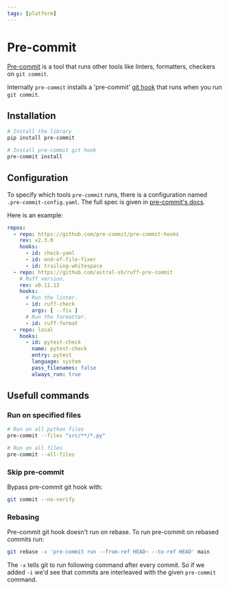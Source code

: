 ```yaml
---
tags: [platform]
---
```


# Pre-commit

[Pre-commit](https://pre-commit.com/) is a tool that runs other tools like
linters, formatters, checkers on `git commit`.

Internally `pre-commit` installs a 'pre-commit' [git
hook](https://git-scm.com/book/en/v2/Customizing-Git-Git-Hooks) that runs when
you run `git commit`.

## Installation

```bash
# Install the library
pip install pre-commit

# Install pre-commit git hook
pre-commit install
```

## Configuration

To specify which tools `pre-commit` runs, there is a configuration named
`.pre-commit-config.yaml`. The full spec is given in [pre-commit's
docs](https://pre-commit.com/#adding-pre-commit-plugins-to-your-project).

Here is an example:
```yaml
repos:
  - repo: https://github.com/pre-commit/pre-commit-hooks
    rev: v2.3.0
    hooks:
      - id: check-yaml
      - id: end-of-file-fixer
      - id: trailing-whitespace
  - repo: https://github.com/astral-sh/ruff-pre-commit
    # Ruff version.
    rev: v0.11.13
    hooks:
      # Run the linter.
      - id: ruff-check
        args: [ --fix ]
      # Run the formatter.
      - id: ruff-format
  - repo: local
    hooks:
      - id: pytest-check
        name: pytest-check
        entry: pytest
        language: system
        pass_filenames: false
        always_run: true
```

## Usefull commands

### Run on specified files

```bash
# Run on all python files
pre-commit --files "src/**/*.py"

# Run on all files
pre-commit --all-files
```

### Skip pre-commit

Bypass pre-commit git hook with:
```bash
git commit --no-verify
```

### Rebasing

Pre-commit git hook doesn't run on rebase. To run pre-commit on rebased commits
run:

```bash
git rebase -x 'pre-commit run --from-ref HEAD~ --to-ref HEAD' main
```

The `-x` tells git to run following command after every commit. So if we added
`-i` we'd see that commits are interleaved with the given `pre-commit` command.

